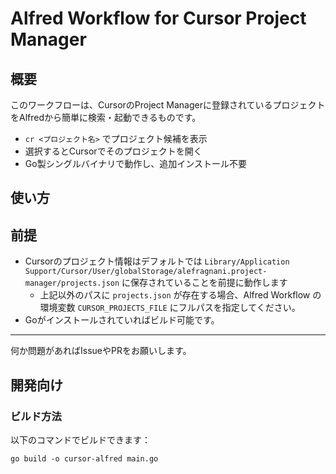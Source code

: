 # Alfred Workflow for Cursor Project Manager

## 概要

このワークフローは、CursorのProject Managerに登録されているプロジェクトをAlfredから簡単に検索・起動できるものです。

- `cr <プロジェクト名>` でプロジェクト候補を表示
- 選択するとCursorでそのプロジェクトを開く
- Go製シングルバイナリで動作し、追加インストール不要

## 使い方

## 前提
- Cursorのプロジェクト情報はデフォルトでは `Library/Application Support/Cursor/User/globalStorage/alefragnani.project-manager/projects.json` に保存されていることを前提に動作します
  - 上記以外のパスに `projects.json` が存在する場合、Alfred Workflow の環境変数 `CURSOR_PROJECTS_FILE` にフルパスを指定してください。
- Goがインストールされていればビルド可能です。

---

何か問題があればIssueやPRをお願いします。

## 開発向け

### ビルド方法
以下のコマンドでビルドできます：
```
go build -o cursor-alfred main.go
```